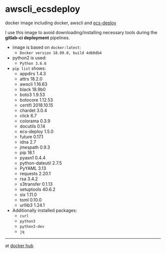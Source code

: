 # awscli_ecsdeploy
docker image including docker, awscli and [ecs-deploy](https://github.com/fabfuel/ecs-deploy/releases)

I use this image to avoid downloading/installing necessary tools during the **gitlab-ci deployment** pipelines.

* image is based on `docker:latest`:
  - `Docker version 18.09.0, build 4d60db4`
* python2 is used:
  - `Python 3.6.6`
* `pip list` shows:
  - appdirs         1.4.3     
  - attrs           18.2.0  
  - awscli          1.16.63
  - black           18.9b0
  - boto3           1.9.53
  - botocore        1.12.53
  - certifi         2018.10.15
  - chardet         3.0.4
  - click           6.7
  - colorama        0.3.9
  - docutils        0.14
  - ecs-deploy      1.5.0
  - future          0.17.1
  - idna            2.7
  - jmespath        0.9.3
  - pip             18.1
  - pyasn1          0.4.4
  - python-dateutil 2.7.5
  - PyYAML          3.13
  - requests        2.20.1
  - rsa             3.4.2
  - s3transfer      0.1.13
  - setuptools      40.6.2
  - six             1.11.0
  - toml            0.10.0  
  - urllib3         1.24.1
* Additionally installed packages:
  - `curl`
  - `python3`
  - `python3-dev`
  - `jq`

---

at [docker hub](https://hub.docker.com/r/normoes/awscli_ecsdeploy/)
